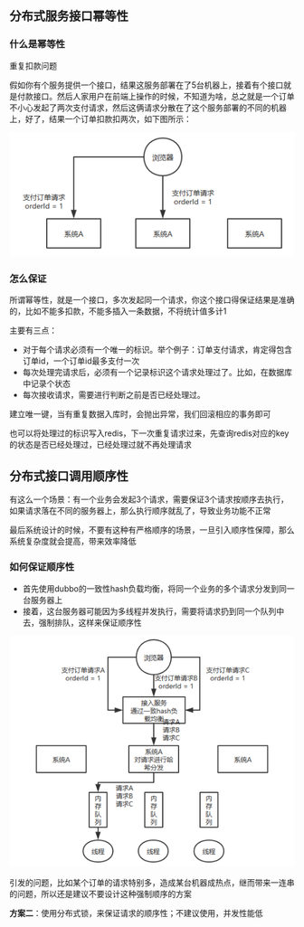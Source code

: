## 分布式服务接口幂等性

### 什么是幂等性

重复扣款问题

假如你有个服务提供一个接口，结果这服务部署在了5台机器上，接着有个接口就是付款接口。然后人家用户在前端上操作的时候，不知道为啥，总之就是一个订单不小心发起了两次支付请求，然后这俩请求分散在了这个服务部署的不同的机器上，好了，结果一个订单扣款扣两次，如下图所示：

![1565796490213](./image/分布式服务接口幂等性-重复扣款.png)

### 怎么保证

所谓幂等性，就是一个接口，多次发起同一个请求，你这个接口得保证结果是准确的，比如不能多扣款，不能多插入一条数据，不将统计值多计1

主要有三点：

- 对于每个请求必须有一个唯一的标识。举个例子：订单支付请求，肯定得包含订单id，一个订单id最多支付一次
- 每次处理完请求后，必须有一个记录标识这个请求处理过了。比如，在数据库中记录个状态
- 每次接收请求，需要进行判断之前是否已经处理过。

建立唯一键，当有重复数据入库时，会抛出异常，我们回滚相应的事务即可

也可以将处理过的标识写入redis，下一次重复请求过来，先查询redis对应的key的状态是否已经处理过，已经处理过就不再处理请求



## 分布式接口调用顺序性

有这么一个场景：有一个业务会发起3个请求，需要保证3个请求按顺序去执行，如果请求落在不同的服务器上，那么执行顺序就乱了，导致业务功能不正常

最后系统设计的时候，不要有这种有严格顺序的场景，一旦引入顺序性保障，那么系统复杂度就会提高，带来效率降低

### 如何保证顺序性

- 首先使用dubbo的一致性hash负载均衡，将同一个业务的多个请求分发到同一台服务器上
- 接着，这台服务器可能因为多线程并发执行，需要将请求扔到同一个队列中去，强制排队，这样来保证顺序性

![1565799069154](./image/分布式服务接口顺序性.png)

引发的问题，比如某个订单的请求特别多，造成某台机器成热点，继而带来一连串的问题，所以还是建议不要设计这种强制顺序的方案



**方案二**：使用分布式锁，来保证请求的顺序性；不建议使用，并发性能低